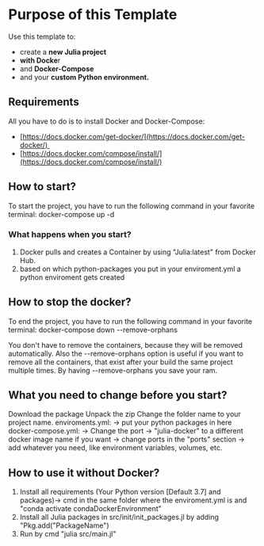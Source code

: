 Purpose of this Template
========================

Use this template to:

*   create a **new Julia project**
*   **with Docke**r
*   and **Docker-Compose**
*   and your **custom Python environment.**

  

Requirements
------------

All you have to do is to install Docker and Docker-Compose:

*   [https://docs.docker.com/get-docker/](https://docs.docker.com/get-docker/) 
*   [https://docs.docker.com/compose/install/](https://docs.docker.com/compose/install/)

  

How to start?
-------------

To start the project, you have to run the following command in your favorite terminal: docker-compose up -d

### What happens when you start?

1.  Docker pulls and creates a Container by using "Julia:latest" from Docker Hub.
2.  based on which python-packages you put in your enviroment.yml a python enviroment gets created

How to stop the docker?
-----------------------

To end the project, you have to run the following command in your favorite terminal: docker-compose down --remove-orphans

You don't have to remove the containers, because they will be removed automatically. Also the --remove-orphans option is useful if you want to remove all the containers, that exist after your build the same project multiple times. By having --remove-orphans you save your ram.

What you need to change before you start?
-----------------------------------------

Download the package Unpack the zip Change the folder name to your project name. enviroments.yml: -> put your python packages in here docker-compose.yml: -> Change the port -> "julia-docker" to a different docker image name if you want -> change ports in the "ports" section -> add whatever you need, like environment variables, volumes, etc.

How to use it without Docker?
-----------------------------

1.  Install all requirements (Your Python version \[Default 3.7\] and packages)-> cmd in the same folder where the enviroment.yml is and "conda activate condaDockerEnvironment"
2. Install all Julia packages in src/init/init_packages.jl by adding "Pkg.add("PackageName")
3.  Run by cmd "julia src/main.jl"